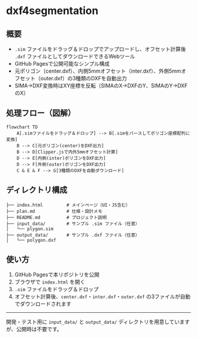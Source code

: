 # dxf4segmentation

## 概要

- `.sim` ファイルをドラッグ＆ドロップでアップロードし、オフセット計算後 `.dxf` ファイルとしてダウンロードできるWebツール
- GitHub Pagesで公開可能なシンプル構成
- 元ポリゴン（center.dxf）、内側5mmオフセット（inter.dxf）、外側5mmオフセット（outer.dxf）の3種類のDXFを自動出力
- SIMA→DXF変換時はXY座標を反転（SIMAのX→DXFのY、SIMAのY→DXFのX）

## 処理フロー（図解）

```mermaid
flowchart TD
    A[.simファイルをドラッグ＆ドロップ] --> B[.simをパースしてポリゴン座標配列に変換]
    B --> C[元ポリゴン(center)をDXF出力]
    B --> D[Clipper.jsで内外5mmオフセット計算]
    D --> E[内側(inter)ポリゴンをDXF出力]
    D --> F[外側(outer)ポリゴンをDXF出力]
    C & E & F --> G[3種類のDXFを自動ダウンロード]
```

## ディレクトリ構成

```
├── index.html         # メインページ（UI・JS含む）
├── plan.md            # 仕様・設計メモ
├── README.md          # プロジェクト説明
├── input_data/        # サンプル .sim ファイル（任意）
│   └── plygon.sim
├── output_data/       # サンプル .dxf ファイル（任意）
│   └── polygon.dxf
```

## 使い方

1. GitHub Pagesで本リポジトリを公開
2. ブラウザで `index.html` を開く
3. `.sim` ファイルをドラッグ＆ドロップ
4. オフセット計算後、`center.dxf`・`inter.dxf`・`outer.dxf` の3ファイルが自動でダウンロードされます

---

開発・テスト用に `input_data/` と `output_data/` ディレクトリを用意していますが、公開時は不要です。